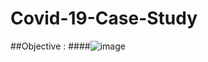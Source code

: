 # Covid-19-Case-Study
##Objective :
####![image](https://user-images.githubusercontent.com/82544165/208038849-4cfde5c9-1074-40ea-aa7e-520f1f6fefca.png)

